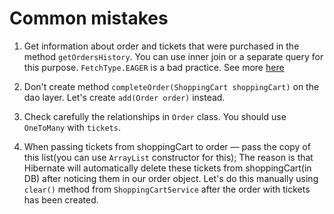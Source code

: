 # Common mistakes 

1. Get information about order and tickets that were purchased in the method `getOrdersHistory`.
You can use inner join or a separate query for this purpose. `FetchType.EAGER` is a bad practice. 
See more [here](https://thorben-janssen.com/common-hibernate-mistakes-cripple-performance/#Mistake_1_Use_Eager_Fetching)
 
1. Don't create method `completeOrder(ShoppingCart shoppingCart)` on the dao layer. 
Let's create `add(Order order)` instead. 

1. Check carefully the relationships in `Order` class. You should use `OneToMany` with `tickets`.

1. When passing tickets from shoppingCart to order — pass the copy of this list(you can use `ArrayList` constructor for this);
The reason is that Hibernate will automatically delete these tickets from shoppingCart(in DB) after noticing them in our order object. 
Let's do this manually using `clear()` method from `ShoppingCartService` after the order with tickets has been created.
